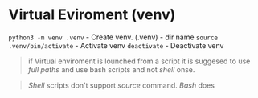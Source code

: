 # Virtual Eviroment (venv)
`python3 -m venv .venv` - Create venv. (.venv) - dir name
`source .venv/bin/activate` - Activate venv
`deactivate` - Deactivate venv



>if Virtual enviroment is lounched from a script it is suggesed to use *full paths* and use bash scripts and not *shell* onse.

>*Shell* scripts don't support *source* command.
>*Bash* does